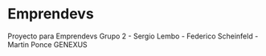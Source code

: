 # Emprendevs
Proyecto para Emprendevs
Grupo 2 - Sergio Lembo - Federico Scheinfeld - Martin Ponce 
GENEXUS

